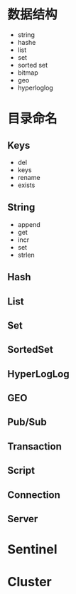 # 数据结构
* string
* hashe
* list
* set
* sorted set
* bitmap
* geo
* hyperloglog

# 目录命名
## Keys
* del
* keys
* rename
* exists

## String
* append
* get
* incr
* set
* strlen
## Hash
## List
## Set
## SortedSet
## HyperLogLog
## GEO
## Pub/Sub
## Transaction
## Script
## Connection
## Server

# Sentinel

# Cluster



  
